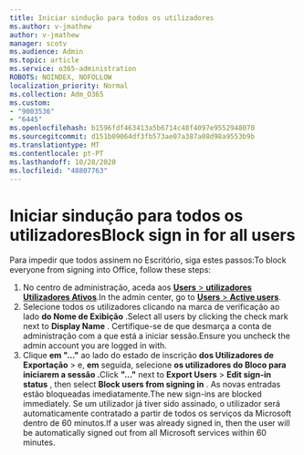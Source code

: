 ```yaml
---
title: Iniciar sindução para todos os utilizadores
ms.author: v-jmathew
author: v-jmathew
manager: scotv
ms.audience: Admin
ms.topic: article
ms.service: o365-administration
ROBOTS: NOINDEX, NOFOLLOW
localization_priority: Normal
ms.collection: Adm_O365
ms.custom:
- "9003536"
- "6445"
ms.openlocfilehash: b1596fdf463413a5b6714c48f4097e9552948070
ms.sourcegitcommit: d151b09064df3fb573ae07a387a08d98a9553b9b
ms.translationtype: MT
ms.contentlocale: pt-PT
ms.lasthandoff: 10/28/2020
ms.locfileid: "48807763"
---
```

# <a name="block-sign-in-for-all-users"></a><span data-ttu-id="43ff5-102">Iniciar sindução para todos os utilizadores</span><span class="sxs-lookup"><span data-stu-id="43ff5-102">Block sign in for all users</span></span>

<span data-ttu-id="43ff5-103">Para impedir que todos assinem no Escritório, siga estes passos:</span><span class="sxs-lookup"><span data-stu-id="43ff5-103">To block everyone from signing into Office, follow these steps:</span></span>

1. <span data-ttu-id="43ff5-104">No centro de administração, aceda aos [ **Users**  >  **utilizadores Utilizadores Ativos**](https://admin.microsoft.com/Adminportal/Home?source=applauncher#/users).</span><span class="sxs-lookup"><span data-stu-id="43ff5-104">In the admin center, go to [**Users** > **Active users**](https://admin.microsoft.com/Adminportal/Home?source=applauncher#/users).</span></span>
2. <span data-ttu-id="43ff5-105">Selecione todos os utilizadores clicando na marca de verificação ao lado **do Nome de Exibição** .</span><span class="sxs-lookup"><span data-stu-id="43ff5-105">Select all users by clicking the check mark next to **Display Name** .</span></span> <span data-ttu-id="43ff5-106">Certifique-se de que desmarça a conta de administração com a que está a iniciar sessão.</span><span class="sxs-lookup"><span data-stu-id="43ff5-106">Ensure you uncheck the admin account you are logged in with.</span></span>
3. <span data-ttu-id="43ff5-107">Clique **em "..."** ao lado do estado de inscrição **dos Utilizadores de Exportação**  >  e, **em** seguida, selecione **os utilizadores do Bloco para iniciarem a sessão .**</span><span class="sxs-lookup"><span data-stu-id="43ff5-107">Click **"..."** next to **Export Users** > **Edit sign-in status** , then select **Block users from signing in** .</span></span> <span data-ttu-id="43ff5-108">As novas entradas estão bloqueadas imediatamente.</span><span class="sxs-lookup"><span data-stu-id="43ff5-108">The new sign-ins are blocked immediately.</span></span> <span data-ttu-id="43ff5-109">Se um utilizador já tiver sido assinado, o utilizador será automaticamente contratado a partir de todos os serviços da Microsoft dentro de 60 minutos.</span><span class="sxs-lookup"><span data-stu-id="43ff5-109">If a user was already signed in, then the user will be automatically signed out from all Microsoft services within 60 minutes.</span></span>
